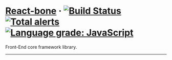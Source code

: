 # [React-bone](https://www.iwangzh.com/) &middot; [![Build Status](https://travis-ci.com/vocoWone/react-bone.svg?branch=master)](https://travis-ci.com/vocoWone/react-bone) [![Total alerts](https://img.shields.io/lgtm/alerts/g/vocoWone/dodoing.svg?logo=lgtm&logoWidth=18)](https://lgtm.com/projects/g/vocoWone/dodoing/alerts/) [![Language grade: JavaScript](https://img.shields.io/lgtm/grade/javascript/g/vocoWone/dodoing.svg?logo=lgtm&logoWidth=18)](https://lgtm.com/projects/g/vocoWone/dodoing/context:javascript)

Front-End core framework library.

---
